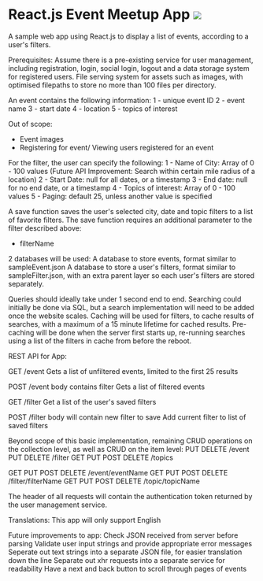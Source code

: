 # React.js Event Meetup App <img src="https://travis-ci.org/Simon-Briggs/sampleMeetupApp.svg?branch=master">

A sample web app using React.js to display a list of events, according to a user's filters.

Prerequisites:
Assume there is a pre-existing service for user management, including registration, login, social login, logout and a data storage system for registered users.
File serving system for assets such as images, with optimised filepaths to store no more than 100 files per directory.

An event contains the following information:
1 - unique event ID
2 - event name
3 - start date
4 - location
5 - topics of interest

Out of scope:
- Event images
- Registering for event/ Viewing users registered for an event

For the filter, the user can specify the following:
1 - Name of City: Array of 0 - 100 values (Future API Improvement: Search within certain mile radius of a location)
2 - Start Date: null for all dates, or a timestamp
3 - End date: null for no end date, or a timestamp
4 - Topics of interest: Array of 0 - 100 values
5 - Paging: default 25, unless another value is specified

A save function saves the user's selected city, date and topic filters to a list of favorite filters.
The save function requires an additional parameter to the filter described above:
- filterName

2 databases will be used:
A database to store events, format similar to sampleEvent.json
A database to store a user's filters, format similar to sampleFilter.json, with an extra parent layer so each user's filters are stored separately.

Queries should ideally take under 1 second end to end.
Searching could initially be done via SQL, but a search implementation will need to be added once the website scales.
Caching will be used for filters, to cache results of searches, with a maximum of a 15 minute lifetime for cached results.
Pre-caching will be done when the server first starts up, re-running searches using a list of the filters in cache from before the reboot.

REST API for App:

GET /event
Gets a list of unfiltered events, limited to the first 25 results

POST /event
body contains filter
Gets a list of filtered events

GET /filter
Get a list of the user's saved filters
 
POST /filter
body will contain new filter to save
Add current filter to list of saved filters

Beyond scope of this basic implementation, remaining CRUD operations on the collection level, as well as CRUD on the item level:
PUT DELETE /event
PUT DELETE /filter
GET PUT POST DELETE /topics

GET PUT POST DELETE /event/eventName
GET PUT POST DELETE /filter/filterName
GET PUT POST DELETE /topic/topicName

The header of all requests will contain the authentication token returned by the user management service. 

Translations:
This app will only support English

Future improvements to app:
Check JSON received from server before parsing
Validate user input strings and provide appropriate error messages
Seperate out text strings into a separate JSON file, for easier translation down the line
Separate out xhr requests into a separate service for readability
Have a next and back button to scroll through pages of events